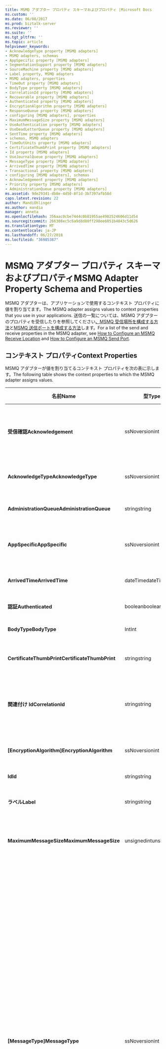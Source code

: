 ```yaml
---
title: MSMQ アダプター プロパティ スキーマおよびプロパティ |Microsoft Docs
ms.custom: ''
ms.date: 06/08/2017
ms.prod: biztalk-server
ms.reviewer: ''
ms.suite: ''
ms.tgt_pltfrm: ''
ms.topic: article
helpviewer_keywords:
- AcknowledgeType property [MSMQ adapters]
- MSMQ adapters, schemas
- AppSpecific property [MSMQ adapters]
- SegmentationSupport property [MSMQ adapters]
- SourceMachine property [MSMQ adapters]
- Label property, MSMQ adapters
- MSMQ adapters, properties
- TimeOut property [MSMQ adapters]
- BodyType property [MSMQ adapters]
- CorrelationId property [MSMQ adapters]
- Recoverable property [MSMQ adapters]
- Authenticated property [MSMQ adapters]
- EncryptionAlgorithm property [MSMQ adapters]
- ResponseQueue property [MSMQ adapters]
- configuring [MSMQ adapters], properties
- MaximumMessageSize property [MSMQ adapters]
- UseAuthentication property [MSMQ adapters]
- UseDeadLetterQueue property [MSMQ adapters]
- SentTime property [MSMQ adapters]
- schemas, MSMQ adapters
- TimeOutUnits property [MSMQ adapters]
- CertificateThumbPrint property [MSMQ adapters]
- Id property [MSMQ adapters]
- UseJournalQueue property [MSMQ adapters]
- MessageType property [MSMQ adapters]
- ArrivedTime property [MSMQ adapters]
- Transactional property [MSMQ adapters]
- configuring [MSMQ adapters], schemas
- Acknowledgement property [MSMQ adapters]
- Priority property [MSMQ adapters]
- AdministrationQueue property [MSMQ adapters]
ms.assetid: 9de29341-db8e-4d50-8f1d-3b7397afb58d
caps.latest.revision: 22
author: MandiOhlinger
ms.author: mandia
manager: anneta
ms.openlocfilehash: 356aac0cbe7444c0b81955ae4982524606d11d54
ms.sourcegitcommit: 266308ec5c6a9d8d80ff298ee6051b4843c5d626
ms.translationtype: MT
ms.contentlocale: ja-JP
ms.lasthandoff: 06/27/2018
ms.locfileid: "36985387"
---
```

# <a name="msmq-adapter-property-schema-and-properties"></a><span data-ttu-id="84a06-102">MSMQ アダプター プロパティ スキーマおよびプロパティ</span><span class="sxs-lookup"><span data-stu-id="84a06-102">MSMQ Adapter Property Schema and Properties</span></span>
<span data-ttu-id="84a06-103">MSMQ アダプターは、アプリケーションで使用するコンテキスト プロパティに値を割り当てます。</span><span class="sxs-lookup"><span data-stu-id="84a06-103">The MSMQ adapter assigns values to context properties that you use in your applications.</span></span> <span data-ttu-id="84a06-104">送信の一覧については、MSMQ アダプターのプロパティを受信したりを参照してください[、MSMQ 受信場所を構成する方法](../core/how-to-configure-an-msmq-receive-location.md)と[MSMQ 送信ポートを構成する方法](../core/how-to-configure-an-msmq-send-port.md)します。</span><span class="sxs-lookup"><span data-stu-id="84a06-104">For a list of the send and receive properties in the MSMQ adapter, see [How to Configure an MSMQ Receive Location](../core/how-to-configure-an-msmq-receive-location.md) and [How to Configure an MSMQ Send Port](../core/how-to-configure-an-msmq-send-port.md).</span></span>  
  
## <a name="context-properties"></a><span data-ttu-id="84a06-105">コンテキスト プロパティ</span><span class="sxs-lookup"><span data-stu-id="84a06-105">Context Properties</span></span>  
 <span data-ttu-id="84a06-106">MSMQ アダプターが値を割り当てるコンテキスト プロパティを次の表に示します。</span><span class="sxs-lookup"><span data-stu-id="84a06-106">The following table shows the context properties to which the MSMQ adapter assigns values.</span></span>  
  
|<span data-ttu-id="84a06-107">**名前**</span><span class="sxs-lookup"><span data-stu-id="84a06-107">**Name**</span></span>|<span data-ttu-id="84a06-108">**型**</span><span class="sxs-lookup"><span data-stu-id="84a06-108">**Type**</span></span>|<span data-ttu-id="84a06-109">**[説明]**</span><span class="sxs-lookup"><span data-stu-id="84a06-109">**Description**</span></span>|<span data-ttu-id="84a06-110">**昇格**</span><span class="sxs-lookup"><span data-stu-id="84a06-110">**Promoted**</span></span>|  
|--------------|--------------|---------------------|------------------|  
|<span data-ttu-id="84a06-111">**受信確認**</span><span class="sxs-lookup"><span data-stu-id="84a06-111">**Acknowledgement**</span></span>|<span data-ttu-id="84a06-112">ssNoversion</span><span class="sxs-lookup"><span data-stu-id="84a06-112">int</span></span>|<span data-ttu-id="84a06-113">このメッセージを表す受信確認の分類を指定の値を使用して、 **System.Messaging.Acknowledgment**列挙体。</span><span class="sxs-lookup"><span data-stu-id="84a06-113">Specifies the classification of acknowledgment that this message represents using the values in the **System.Messaging.Acknowledgment** enumeration.</span></span>|<span data-ttu-id="84a06-114">いいえ</span><span class="sxs-lookup"><span data-stu-id="84a06-114">No</span></span>|  
|<span data-ttu-id="84a06-115">**AcknowledgeType**</span><span class="sxs-lookup"><span data-stu-id="84a06-115">**AcknowledgeType**</span></span>|<span data-ttu-id="84a06-116">ssNoversion</span><span class="sxs-lookup"><span data-stu-id="84a06-116">int</span></span>|<span data-ttu-id="84a06-117">送信アプリケーションが要求する受信確認メッセージの種類を指定します。</span><span class="sxs-lookup"><span data-stu-id="84a06-117">Specifies the type of acknowledgment message that the sending application requests.</span></span>|<span data-ttu-id="84a06-118">いいえ</span><span class="sxs-lookup"><span data-stu-id="84a06-118">No</span></span>|  
|<span data-ttu-id="84a06-119">**AdministrationQueue**</span><span class="sxs-lookup"><span data-stu-id="84a06-119">**AdministrationQueue**</span></span>|<span data-ttu-id="84a06-120">string</span><span class="sxs-lookup"><span data-stu-id="84a06-120">string</span></span>|<span data-ttu-id="84a06-121">受信確認メッセージを受け取るキューの名前を指定します。</span><span class="sxs-lookup"><span data-stu-id="84a06-121">Specifies the name of the queue name that receives the acknowledgment message.</span></span>|<span data-ttu-id="84a06-122">いいえ</span><span class="sxs-lookup"><span data-stu-id="84a06-122">No</span></span>|  
|<span data-ttu-id="84a06-123">**AppSpecific**</span><span class="sxs-lookup"><span data-stu-id="84a06-123">**AppSpecific**</span></span>|<span data-ttu-id="84a06-124">ssNoversion</span><span class="sxs-lookup"><span data-stu-id="84a06-124">int</span></span>|<span data-ttu-id="84a06-125">さまざまな種類のメッセージを整理するために使用できるアプリケーション固有の情報を指定します。</span><span class="sxs-lookup"><span data-stu-id="84a06-125">Specifies application-specific information that you can use to organize different types of messages.</span></span>|<span data-ttu-id="84a06-126">はい</span><span class="sxs-lookup"><span data-stu-id="84a06-126">Yes</span></span>|  
|<span data-ttu-id="84a06-127">**ArrivedTime**</span><span class="sxs-lookup"><span data-stu-id="84a06-127">**ArrivedTime**</span></span>|<span data-ttu-id="84a06-128">dateTime</span><span class="sxs-lookup"><span data-stu-id="84a06-128">dateTime</span></span>|<span data-ttu-id="84a06-129">メッセージが送信先キューに到着した時刻を指定します。</span><span class="sxs-lookup"><span data-stu-id="84a06-129">Specifies the time that the message arrived in the destination queue.</span></span>|<span data-ttu-id="84a06-130">いいえ</span><span class="sxs-lookup"><span data-stu-id="84a06-130">No</span></span>|  
|<span data-ttu-id="84a06-131">**認証**</span><span class="sxs-lookup"><span data-stu-id="84a06-131">**Authenticated**</span></span>|<span data-ttu-id="84a06-132">boolean</span><span class="sxs-lookup"><span data-stu-id="84a06-132">boolean</span></span>|<span data-ttu-id="84a06-133">メッセージが認証されたかどうかを指定します。</span><span class="sxs-lookup"><span data-stu-id="84a06-133">Specifies whether the message was authenticated.</span></span>|<span data-ttu-id="84a06-134">いいえ</span><span class="sxs-lookup"><span data-stu-id="84a06-134">No</span></span>|  
|<span data-ttu-id="84a06-135">**BodyType**</span><span class="sxs-lookup"><span data-stu-id="84a06-135">**BodyType**</span></span>|<span data-ttu-id="84a06-136">Int</span><span class="sxs-lookup"><span data-stu-id="84a06-136">Int</span></span>|<span data-ttu-id="84a06-137">メッセージ本文に含まれるデータの型を指定します。</span><span class="sxs-lookup"><span data-stu-id="84a06-137">Specifies the type of data that the message body contains.</span></span>|<span data-ttu-id="84a06-138">いいえ</span><span class="sxs-lookup"><span data-stu-id="84a06-138">No</span></span>|  
|<span data-ttu-id="84a06-139">**CertificateThumbPrint**</span><span class="sxs-lookup"><span data-stu-id="84a06-139">**CertificateThumbPrint**</span></span>|<span data-ttu-id="84a06-140">string</span><span class="sxs-lookup"><span data-stu-id="84a06-140">string</span></span>|<span data-ttu-id="84a06-141">メッセージの認証に使用するクライアント証明書の拇印を指定します。</span><span class="sxs-lookup"><span data-stu-id="84a06-141">Specifies the thumbprint of the client certificate that you want to use for message authentication purposes.</span></span>|<span data-ttu-id="84a06-142">はい</span><span class="sxs-lookup"><span data-stu-id="84a06-142">Yes</span></span>|  
|<span data-ttu-id="84a06-143">**関連付け Id**</span><span class="sxs-lookup"><span data-stu-id="84a06-143">**CorrelationId**</span></span>|<span data-ttu-id="84a06-144">string</span><span class="sxs-lookup"><span data-stu-id="84a06-144">string</span></span>|<span data-ttu-id="84a06-145">元のメッセージを参照するために、受信確認メッセージ、レポート メッセージ、および応答メッセージによって使用されたメッセージ識別子を指定します。</span><span class="sxs-lookup"><span data-stu-id="84a06-145">Specifies the message identifier used by acknowledgment, report, and response messages to reference the original message.</span></span>|<span data-ttu-id="84a06-146">はい</span><span class="sxs-lookup"><span data-stu-id="84a06-146">Yes</span></span>|  
|<span data-ttu-id="84a06-147">**[EncryptionAlgorithm]**</span><span class="sxs-lookup"><span data-stu-id="84a06-147">**EncryptionAlgorithm**</span></span>|<span data-ttu-id="84a06-148">ssNoversion</span><span class="sxs-lookup"><span data-stu-id="84a06-148">int</span></span>|<span data-ttu-id="84a06-149">メッセージの本文を暗号化するために使用された暗号化アルゴリズムを指定します。</span><span class="sxs-lookup"><span data-stu-id="84a06-149">Specifies the encryption algorithm used to encrypt the body of a message.</span></span>|<span data-ttu-id="84a06-150">いいえ</span><span class="sxs-lookup"><span data-stu-id="84a06-150">No</span></span>|  
|<span data-ttu-id="84a06-151">**Id**</span><span class="sxs-lookup"><span data-stu-id="84a06-151">**Id**</span></span>|<span data-ttu-id="84a06-152">string</span><span class="sxs-lookup"><span data-stu-id="84a06-152">string</span></span>|<span data-ttu-id="84a06-153">メッセージ識別子を指定します。</span><span class="sxs-lookup"><span data-stu-id="84a06-153">Specifies the message's identifier.</span></span>|<span data-ttu-id="84a06-154">いいえ</span><span class="sxs-lookup"><span data-stu-id="84a06-154">No</span></span>|  
|<span data-ttu-id="84a06-155">**ラベル**</span><span class="sxs-lookup"><span data-stu-id="84a06-155">**Label**</span></span>|<span data-ttu-id="84a06-156">string</span><span class="sxs-lookup"><span data-stu-id="84a06-156">string</span></span>|<span data-ttu-id="84a06-157">メッセージを記述するアプリケーション定義の Unicode 文字列を指定します。</span><span class="sxs-lookup"><span data-stu-id="84a06-157">Specifies an application-defined Unicode string that describes the message.</span></span>|<span data-ttu-id="84a06-158">はい</span><span class="sxs-lookup"><span data-stu-id="84a06-158">Yes</span></span>|  
|<span data-ttu-id="84a06-159">**MaximumMessageSize**</span><span class="sxs-lookup"><span data-stu-id="84a06-159">**MaximumMessageSize**</span></span>|<span data-ttu-id="84a06-160">unsignedint</span><span class="sxs-lookup"><span data-stu-id="84a06-160">unsignedint</span></span>|<span data-ttu-id="84a06-161">指定したキューに送信するメッセージをキロバイト単位では、メッセージの最大サイズを指定します。</span><span class="sxs-lookup"><span data-stu-id="84a06-161">Specifies the maximum message size in kilobytes for messages that you send to the specified queue.</span></span>|<span data-ttu-id="84a06-162">いいえ</span><span class="sxs-lookup"><span data-stu-id="84a06-162">No</span></span>|  
|<span data-ttu-id="84a06-163">**[MessageType]**</span><span class="sxs-lookup"><span data-stu-id="84a06-163">**MessageType**</span></span>|<span data-ttu-id="84a06-164">ssNoversion</span><span class="sxs-lookup"><span data-stu-id="84a06-164">int</span></span>|<span data-ttu-id="84a06-165">メッセージの種類を指定します。</span><span class="sxs-lookup"><span data-stu-id="84a06-165">Specifies the message type.</span></span> <span data-ttu-id="84a06-166">メッセージ キューのメッセージには、次のいずれかの種類を指定できます。</span><span class="sxs-lookup"><span data-stu-id="84a06-166">A Message Queuing message can be one of the following types:</span></span><br /><br /> <span data-ttu-id="84a06-167">通常、アプリケーションからキューに送信される一般的なメッセージまたは送信元アプリケーションに返される応答メッセージのいずれかであります。</span><span class="sxs-lookup"><span data-stu-id="84a06-167">-   Normal, which is either a typical message sent from an application to a queue, or a response message returned to the sending application.</span></span><br /><span data-ttu-id="84a06-168">-受信確認: 送信側アプリケーションから要求されるたびにメッセージ キューが生成されます。</span><span class="sxs-lookup"><span data-stu-id="84a06-168">-   Acknowledgement, which Message Queuing generates whenever the sending application requests one.</span></span> <span data-ttu-id="84a06-169">たとえば、メッセージ キューは受信確認メッセージまたは否定応答メッセージを生成して、元のメッセージが着信したことや読み取られたことを示すことができます。</span><span class="sxs-lookup"><span data-stu-id="84a06-169">For example, Message Queuing can generate positive or negative messages to indicate that the original message arrived or was read.</span></span> <span data-ttu-id="84a06-170">メッセージ キューは、送信アプリケーションによって指定された管理キューに、適切な受信確認メッセージを返します。</span><span class="sxs-lookup"><span data-stu-id="84a06-170">Message Queuing returns the appropriate acknowledgment message to the administration queue specified by the sending application.</span></span><br /><span data-ttu-id="84a06-171">-レポート、レポート キューは送信元キュー マネージャーで定義されるたびにメッセージ キューが生成されます。</span><span class="sxs-lookup"><span data-stu-id="84a06-171">-   Report, which Message Queuing generates whenever a report queue is defined at the source Queue Manager.</span></span> <span data-ttu-id="84a06-172">トレースを有効にすると、メッセージ キュー、レポート メッセージを送信メッセージ キュー レポート キューたびに、元のメッセージに入るか出るメッセージ キュー サーバー。</span><span class="sxs-lookup"><span data-stu-id="84a06-172">When tracing is enabled, Message Queuing sends a report message to the Message Queuing report queue each time the original message enters or leaves a Message Queuing server.</span></span>|<span data-ttu-id="84a06-173">いいえ</span><span class="sxs-lookup"><span data-stu-id="84a06-173">No</span></span>|  
|<span data-ttu-id="84a06-174">**[Priority]**</span><span class="sxs-lookup"><span data-stu-id="84a06-174">**Priority**</span></span>|<span data-ttu-id="84a06-175">ssNoversion</span><span class="sxs-lookup"><span data-stu-id="84a06-175">int</span></span>|<span data-ttu-id="84a06-176">定義されている値を使用してメッセージの優先度を指定します、 **System.Messaging.MessagePriority**列挙体。</span><span class="sxs-lookup"><span data-stu-id="84a06-176">Specifies the message priority using the values defined in the **System.Messaging.MessagePriority** enumeration.</span></span>|<span data-ttu-id="84a06-177">はい</span><span class="sxs-lookup"><span data-stu-id="84a06-177">Yes</span></span>|  
|<span data-ttu-id="84a06-178">**回復可能です**</span><span class="sxs-lookup"><span data-stu-id="84a06-178">**Recoverable**</span></span>|<span data-ttu-id="84a06-179">boolean</span><span class="sxs-lookup"><span data-stu-id="84a06-179">boolean</span></span>|<span data-ttu-id="84a06-180">コンピューターに障害が発生したりネットワークの問題が発生した場合に、メッセージを確実に配信するかどうかを指定します。</span><span class="sxs-lookup"><span data-stu-id="84a06-180">Specifies whether the message is guaranteed to be delivered in the event of a computer failure or network problem.</span></span>|<span data-ttu-id="84a06-181">いいえ</span><span class="sxs-lookup"><span data-stu-id="84a06-181">No</span></span>|  
|<span data-ttu-id="84a06-182">**ResponseQueue**</span><span class="sxs-lookup"><span data-stu-id="84a06-182">**ResponseQueue**</span></span>|<span data-ttu-id="84a06-183">string</span><span class="sxs-lookup"><span data-stu-id="84a06-183">string</span></span>|<span data-ttu-id="84a06-184">アプリケーションで生成された応答メッセージを受け取るキューを指定します。</span><span class="sxs-lookup"><span data-stu-id="84a06-184">Specifies the queue that receives application-generated response messages.</span></span>|<span data-ttu-id="84a06-185">いいえ</span><span class="sxs-lookup"><span data-stu-id="84a06-185">No</span></span>|  
|<span data-ttu-id="84a06-186">**SegmentationSupport**</span><span class="sxs-lookup"><span data-stu-id="84a06-186">**SegmentationSupport**</span></span>|<span data-ttu-id="84a06-187">boolean</span><span class="sxs-lookup"><span data-stu-id="84a06-187">boolean</span></span>|<span data-ttu-id="84a06-188">4 MB を超えるメッセージのセグメント化をサポートするかどうかを指定します。</span><span class="sxs-lookup"><span data-stu-id="84a06-188">Specifies whether the segmentation of messages larger than 4 MB is supported.</span></span>|<span data-ttu-id="84a06-189">いいえ</span><span class="sxs-lookup"><span data-stu-id="84a06-189">No</span></span>|  
|<span data-ttu-id="84a06-190">**SentTime**</span><span class="sxs-lookup"><span data-stu-id="84a06-190">**SentTime**</span></span>|<span data-ttu-id="84a06-191">dateTime</span><span class="sxs-lookup"><span data-stu-id="84a06-191">dateTime</span></span>|<span data-ttu-id="84a06-192">送信元のキュー マネージャーからメッセージが送信された際の、送信先コンピューターの日時を指定します。</span><span class="sxs-lookup"><span data-stu-id="84a06-192">Specifies the date and time on the sending computer that the message was sent by the source queue manager.</span></span>|<span data-ttu-id="84a06-193">いいえ</span><span class="sxs-lookup"><span data-stu-id="84a06-193">No</span></span>|  
|<span data-ttu-id="84a06-194">**SourceMachine**</span><span class="sxs-lookup"><span data-stu-id="84a06-194">**SourceMachine**</span></span>|<span data-ttu-id="84a06-195">string</span><span class="sxs-lookup"><span data-stu-id="84a06-195">string</span></span>|<span data-ttu-id="84a06-196">メッセージの送信元であるコンピューターを指定します。</span><span class="sxs-lookup"><span data-stu-id="84a06-196">Specifies the computer from which the message originated.</span></span>|<span data-ttu-id="84a06-197">いいえ</span><span class="sxs-lookup"><span data-stu-id="84a06-197">No</span></span>|  
|<span data-ttu-id="84a06-198">**[TimeOut]**</span><span class="sxs-lookup"><span data-stu-id="84a06-198">**TimeOut**</span></span>|<span data-ttu-id="84a06-199">ssNoversion</span><span class="sxs-lookup"><span data-stu-id="84a06-199">int</span></span>|<span data-ttu-id="84a06-200">メッセージが送信先のキューに到着するまでにタイムアウトが発生する期間 (時間) を指定します。</span><span class="sxs-lookup"><span data-stu-id="84a06-200">Specifies the time for the message to reach the destination queue before a time-out occurs.</span></span>|<span data-ttu-id="84a06-201">いいえ</span><span class="sxs-lookup"><span data-stu-id="84a06-201">No</span></span>|  
|<span data-ttu-id="84a06-202">**TimeOutUnits**</span><span class="sxs-lookup"><span data-stu-id="84a06-202">**TimeOutUnits**</span></span>|<span data-ttu-id="84a06-203">string</span><span class="sxs-lookup"><span data-stu-id="84a06-203">string</span></span>|<span data-ttu-id="84a06-204">単位を指定します、**タイムアウト**プロパティ。</span><span class="sxs-lookup"><span data-stu-id="84a06-204">Specifies the units for the **TimeOut** property.</span></span> <span data-ttu-id="84a06-205">このプロパティは、Days (日)、Hours (時間)、Minutes (分)、または Seconds (秒) に設定できます。</span><span class="sxs-lookup"><span data-stu-id="84a06-205">You can set the property to Days, Hours, Minutes, or Seconds.</span></span>|<span data-ttu-id="84a06-206">いいえ</span><span class="sxs-lookup"><span data-stu-id="84a06-206">No</span></span>|  
|<span data-ttu-id="84a06-207">**トランザクション**</span><span class="sxs-lookup"><span data-stu-id="84a06-207">**Transactional**</span></span>|<span data-ttu-id="84a06-208">boolean</span><span class="sxs-lookup"><span data-stu-id="84a06-208">boolean</span></span>|<span data-ttu-id="84a06-209">送信ポートと受信場所がトランザクションである場合とそうでない場合の動作を指定します。</span><span class="sxs-lookup"><span data-stu-id="84a06-209">Specifies the behavior for transactional and non-transactional send ports and receive locations.</span></span>|<span data-ttu-id="84a06-210">いいえ</span><span class="sxs-lookup"><span data-stu-id="84a06-210">No</span></span>|  
|<span data-ttu-id="84a06-211">**UseAuthentication**</span><span class="sxs-lookup"><span data-stu-id="84a06-211">**UseAuthentication**</span></span>|<span data-ttu-id="84a06-212">boolean</span><span class="sxs-lookup"><span data-stu-id="84a06-212">boolean</span></span>|<span data-ttu-id="84a06-213">メッセージを送信前に認証したかどうか (または認証する必要があるかどうか) を指定します。</span><span class="sxs-lookup"><span data-stu-id="84a06-213">Specifies whether the message was (or must be) authenticated before being sent.</span></span>|<span data-ttu-id="84a06-214">いいえ</span><span class="sxs-lookup"><span data-stu-id="84a06-214">No</span></span>|  
|<span data-ttu-id="84a06-215">**UseDeadLetterQueue**</span><span class="sxs-lookup"><span data-stu-id="84a06-215">**UseDeadLetterQueue**</span></span>|<span data-ttu-id="84a06-216">boolean</span><span class="sxs-lookup"><span data-stu-id="84a06-216">boolean</span></span>|<span data-ttu-id="84a06-217">配信できなかったメッセージのコピーを、配信不能メッセージ キューに送信する必要があるかどうかを指定します。</span><span class="sxs-lookup"><span data-stu-id="84a06-217">Specifies whether a copy of the message that could not be delivered should be sent to a dead-letter queue.</span></span>|<span data-ttu-id="84a06-218">いいえ</span><span class="sxs-lookup"><span data-stu-id="84a06-218">No</span></span>|  
|<span data-ttu-id="84a06-219">**UseJournalQueue**</span><span class="sxs-lookup"><span data-stu-id="84a06-219">**UseJournalQueue**</span></span>|<span data-ttu-id="84a06-220">boolean</span><span class="sxs-lookup"><span data-stu-id="84a06-220">boolean</span></span>|<span data-ttu-id="84a06-221">発信元コンピューターの履歴にメッセージのコピーを保持するかどうかを指定します。</span><span class="sxs-lookup"><span data-stu-id="84a06-221">Specifies whether a copy of the message should be kept in a machine journal on the originating computer.</span></span>|<span data-ttu-id="84a06-222">いいえ</span><span class="sxs-lookup"><span data-stu-id="84a06-222">No</span></span>|  
  
> [!NOTE]
>  <span data-ttu-id="84a06-223">**受信確認**、 **AcknowledgeType**、 **EncryptionAlgorithm**、および**MessageType**プロパティと等価の整数を使用します。列挙の値、 **System.Messaging**名前空間。</span><span class="sxs-lookup"><span data-stu-id="84a06-223">The **Acknowledgement**, **AcknowledgeType**, **EncryptionAlgorithm**, and **MessageType** properties use the integer-equivalent values of the enumerations in the **System.Messaging** namespace.</span></span> <span data-ttu-id="84a06-224">これらの値の詳細については、.NET Framework クラス ライブラリ ヘルプの「System.Messaging 名前空間」を参照してください。</span><span class="sxs-lookup"><span data-stu-id="84a06-224">For more information about these values, see "System.Messaging Namespace" in .NET Framework Class Library Help.</span></span>  
> 
> [!NOTE]
>  <span data-ttu-id="84a06-225">BizTalk プロジェクトを使用して、MSMQ アダプタのコンテキスト プロパティの開発に必要な場合は、BizTalk プロジェクト ファイルへの参照を含める必要があります**Microsoft.BizTalk.Adapter.MSMQ.MsmqAdapterProperties.dll**内にある、[!INCLUDE[btsBizTalkServerNoVersion](../includes/btsbiztalkservernoversion-md.md)]インストール ディレクトリ。</span><span class="sxs-lookup"><span data-stu-id="84a06-225">If you need to develop a BizTalk project that will make use of the MSMQ adapter context properties, the BizTalk project must contain a reference to the file **Microsoft.BizTalk.Adapter.MSMQ.MsmqAdapterProperties.dll** located in the [!INCLUDE[btsBizTalkServerNoVersion](../includes/btsbiztalkservernoversion-md.md)] installation directory.</span></span>  
  
## <a name="message-labels"></a><span data-ttu-id="84a06-226">メッセージ ラベル</span><span class="sxs-lookup"><span data-stu-id="84a06-226">Message Labels</span></span>  
 <span data-ttu-id="84a06-227">メッセージ キューを使用する**ラベル**への参照を追加することで、フィルター プロパティ**Microsoft.BizTalk.Adapter.MSMQ.MsmqAdapterProperties.dll**でプロパティを選択して、 **フィルター**  ダイアログ ボックス。</span><span class="sxs-lookup"><span data-stu-id="84a06-227">You can use the Message Queuing **Label** property in filters by adding a reference to **Microsoft.BizTalk.Adapter.MSMQ.MsmqAdapterProperties.dll** and selecting the property in the **Filter** dialog box.</span></span> <span data-ttu-id="84a06-228">MSMQ アダプターは自動的にプロパティをメッセージ コンテキストに追加するため、他のコンテキストでこのプロパティを使用することもできます。</span><span class="sxs-lookup"><span data-stu-id="84a06-228">You can also use the property in other contexts because the MSMQ adapter automatically adds it to the message context.</span></span>  
  
## <a name="see-also"></a><span data-ttu-id="84a06-229">参照</span><span class="sxs-lookup"><span data-stu-id="84a06-229">See Also</span></span>  
 [<span data-ttu-id="84a06-230">MSMQ アダプターの構成</span><span class="sxs-lookup"><span data-stu-id="84a06-230">Configuring the MSMQ Adapter</span></span>](../core/configuring-the-msmq-adapter.md)